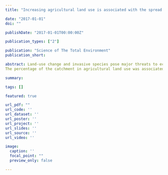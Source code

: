 ```yaml
---
title: "Increasing agricultural land use is associated with the spread of an invasive fish (Gambusia affinis)"

date: "2017-01-01"
doi: ""

publishDate: "2017-01-01T00:00:00Z"

publication_types: ["2"]

publication: "Science of The Total Environment"
publication_short:

abstract: Land-use change and invasive species pose major threats to ecosystems globally. These stressors can act together, with disturbance due to changes in land-use facilitating invasion. We examined the potential for agricultural land use to facilitate the establishment and population growth (abundance) of a globally invasive fish (Gambusia affinis). To achieve this we examined Gambusia presence, abundance, and life history traits in 31 streams spanning an agricultural land use gradient in the North Island of New Zealand. We used regression models to quantify the relationship between agricultural land use and in-stream physiochemical and habitat variables, and zero-inflated models to explore the relationship among physiochemical, habitat and catchment-scale variables and Gambusia's distribution and abundance.
The percentage of the catchment in agricultural land use was associated with changes to physiochemical and habitat conditions. Increasing agricultural land use was associated with increasing macrophyte cover and water temperature and decreasing velocity in streams. Catchment-scale variables (land use and site position in the network) and water temperature were the most important determinants of whether Gambusia occurred at a site. Local in-stream habitat (macrophyte cover and water velocity) and nutrient conditions were the most influential predictors of Gambusia abundance given Gambusia were present. Gambusia life-history traits, sex ratio and body length varied among sites but were not predicted by physiochemical gradients. The distribution of Gambusia in streams in New Zealand is partially controlled by catchment-scale conditions via a combination of dispersal limitation and environmental filtering, both of which are affected by agricultural land use. Agricultural land use alters local in-stream conditions, resulting in systems that are similar to those in Gambusia's natural range; these altered systems have the potential to support an increased abundance of Gambusia. This study provides preliminary quantitative evidence that agricultural land use is related to the spread of a globally invasive freshwater fish.

summary:

tags: []

featured: true

url_pdf: ""
url_code: ''
url_dataset: ''
url_poster: ''
url_project: ''
url_slides: ''
url_source: ''
url_video: ''

image:
  caption: ''
  focal_point: ""
  preview_only: false

---
```


